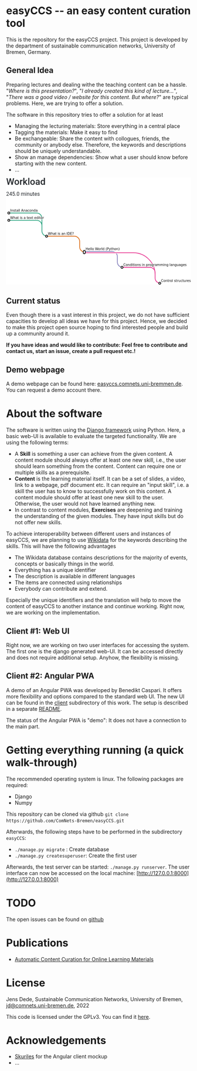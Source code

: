 easyCCS -- an easy content curation tool
========================================

This is the repository for the easyCCS project. This project is developed by
the department of sustainable communication networks, University of Bremen,
Germany.

General Idea
------------

Preparing lectures and dealing withe the teaching content can be a hassle.
"*Where is this presentation?*", "*I already created this kind of lecture...*",
"*There was a good video / website for this content. But where?*" are typical
problems. Here, we are trying to offer a solution.

The software in this repository tries to offer a solution for at least

- Managing the lecturing materials: Store everything in a central place
- Tagging the materials: Make it easy to find
- Be exchangeable: Share the content with collogues, friends, the community or
  anybody else. Therefore, the keywords and descriptions should be uniquely
  understandable.
- Show an manage dependencies: Show what a user should know before starting
  with the new content.
- ...

![Example graph: How does the content depend on each other.](img/example-selected-graph.png)

Current status
--------------

Even though there is a vast interest in this project, we do not have sufficient
capacities to develop all ideas we have for this project. Hence, we decided to
make this project open source hoping to find interested people and build up a
community around it.

**If you have ideas and would like to contribute: Feel free to contribute and
contact us, start an issue, create a pull request etc.!**


Demo webpage
------------

A demo webpage can be found here:
[easyccs.comnets.uni-bremmen.de](https://easyccs.comnets.uni-bremen.de/content/).
You can request a demo account there.


About the software
==================

The software is written using the [Django
framework](https://www.djangoproject.com/) using Python. Here, a basic web-UI
is available to evaluate the targeted functionality. We are using the following
terms:

- A **Skill** is something a user can achieve from the given content. A content
  module should always offer at least one new skill, i.e., the user should
  learn something from the content. Content can require one or multiple skills
  as a prerequisite.
- **Content** is the learning material itself. It can be a set of slides, a
  video, link to a webpage, pdf document etc. It can require an "input skill",
  i.e. a skill the user has to know to successfully work on this content. A
  content module should offer at least one new skill to the user. Otherwise,
  the user would not have learned anything new.
- In contrast to content modules, **Exercises** are deepening and training the
  understanding of the given modules. They have input skills but do not offer
  new skills.

To achieve interoperability between different users and instances of easyCCS,
we are planning to use [Wikidata](https://www.wikidata.org/) for the keywords
describing the skills. This will have the following advantages

- The Wikidata database contains descriptions for the majority of events,
  concepts or basically things in the world.
- Everything has a unique identifier
- The description is available in different languages
- The items are connected using relationships
- Everybody can contribute and extend.

Especially the unique identifiers and the translation will help to move the
content of easyCCS to another instance and continue working. Right now, we are
working on the implementation.

Client #1: Web UI
-----------------


Right now, we are working on two user interfaces for accessing the system. The
first one is the django generated web-UI. It can be accessed directly and does
not require additional setup. Anyhow, the flexibility is missing.

Client #2: Angular PWA
----------------------

A demo of an Angular PWA was developed by Benedikt Caspari. It offers more
flexibility and options compared to the standard web UI. The new UI can be
found in the [client](client) subdirectory of this work. The setup is described
in a separate [README](client/README.md).

The status of the Angular PWA is "demo": It does not have a connection to the
main part.

Getting everything running (a quick walk-through)
=================================================

The recommended operating system is linux. The following packages are required:

- Django
- Numpy

This repository can be cloned via github `git clone https://github.com/ComNets-Bremen/easyCCS.git`

Afterwards, the following steps have to be performed in the subdirectory
`easyCCS`:

- `./manage.py migrate` : Create database
- `./manage.py createsuperuser`: Create the first user

Afterwards, the test server can be started: `./manage.py runserver`. The user
interface can now be accessed on the local machine:
[http://127.0.0.1:8000](http://127.0.0.1:8000)


TODO
====

The open issues can be found on
[github](https://github.com/ComNets-Bremen/easyCCS/issues)


Publications
============

- [Automatic Content Curation for Online Learning Materials](https://doi.org/10.1145/3408877.3439601)

License
=======

Jens Dede, Sustainable Communication Networks, University of Bremen, jd@comnets.uni-bremen.de, 2022

This code is licensed under the GPLv3. You can find it [here](LICENSE).

Acknowledgements
================

* [Skuriles](https://github.com/Skuriles) for the Angular client mockup
* ...
